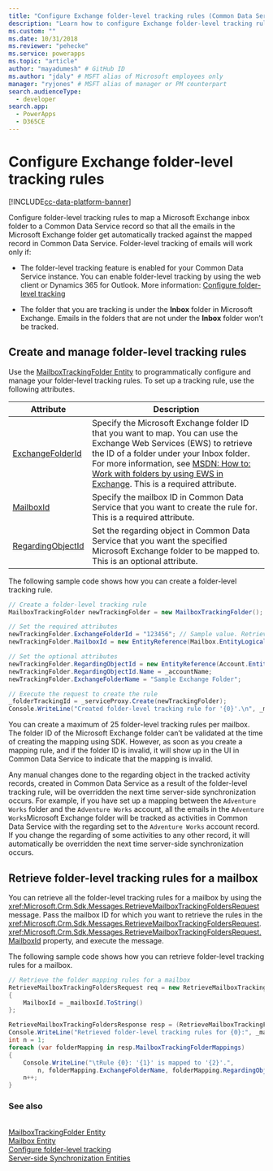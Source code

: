```yaml
---
title: "Configure Exchange folder-level tracking rules (Common Data Service) | Microsoft Docs" # Intent and product brand in a unique string of 43-59 chars including spaces
description: "Learn how to configure Exchange folder-level tracking rules" # 115-145 characters including spaces. This abstract displays in the search result.
ms.custom: ""
ms.date: 10/31/2018
ms.reviewer: "pehecke"
ms.service: powerapps
ms.topic: "article"
author: "mayadumesh" # GitHub ID
ms.author: "jdaly" # MSFT alias of Microsoft employees only
manager: "ryjones" # MSFT alias of manager or PM counterpart
search.audienceType: 
  - developer
search.app: 
  - PowerApps
  - D365CE
---
```

# Configure Exchange folder-level tracking rules

[!INCLUDE[cc-data-platform-banner](../../includes/cc-data-platform-banner.md)]

Configure folder-level tracking rules to map a Microsoft Exchange inbox folder to a Common Data Service record so that all the emails in the Microsoft Exchange folder get automatically tracked against the mapped record in Common Data Service. Folder-level tracking of emails will work only if:  

- The folder-level tracking feature is enabled for your Common Data Service instance. You can enable folder-level tracking by using the web client or Dynamics 365 for Outlook. More information: [Configure folder-level tracking](/dynamics365/customer-engagement/admin/configure-outlook-exchange-folder-level-tracking)  

- The folder that you are tracking is under the **Inbox** folder in Microsoft Exchange. Emails in the folders that are not under the **Inbox** folder won’t be tracked.  

<a name="Create"></a>   

## Create and manage folder-level tracking rules 
 
 Use the [MailboxTrackingFolder Entity](/reference/entities/mailboxtrackingfolder.md) to programmatically configure and manage your folder-level tracking rules. To set up a tracking rule, use the following attributes.  


|                                   Attribute                                   |                                                                                                                                                                                                                Description                                                                                                                                                                                                                 |
|-------------------------------------------------------------------------------|--------------------------------------------------------------------------------------------------------------------------------------------------------------------------------------------------------------------------------------------------------------------------------------------------------------------------------------------------------------------------------------------------------------------------------------------|
|  [ExchangeFolderId](/reference/entities/mailboxtrackingfolder.md#BKMK_ExchangeFolderId)  | Specify the Microsoft Exchange folder ID that you want to map. You can use the Exchange Web Services (EWS) to retrieve the ID of a folder under your Inbox folder. For more information, see [MSDN: How to: Work with folders by using EWS in Exchange](https://msdn.microsoft.com/library/office/dn535504.aspx). This is a required attribute. |
|         [MailboxId](/reference/entities/mailboxtrackingfolder.md#BKMK_MailboxId)         |                                                                                                                                         Specify the mailbox ID in Common Data Service that you want to create the rule for. This is a required attribute.                                                                                                                                          |
| [RegardingObjectId](/reference/entities/mailboxtrackingfolder.md#BKMK_RegardingObjectId) |                                                                                                       Set the regarding object in Common Data Service that you want the specified Microsoft Exchange folder to be mapped to. This is an optional attribute.                                                                                                       |

 The following sample code shows how you can create a folder-level tracking rule.  

```csharp  
// Create a folder-level tracking rule  
MailboxTrackingFolder newTrackingFolder = new MailboxTrackingFolder();  

// Set the required attributes  
newTrackingFolder.ExchangeFolderId = "123456"; // Sample value. Retrieve this value using Exchange Web Services (EWS)  
newTrackingFolder.MailboxId = new EntityReference(Mailbox.EntityLogicalName, _mailboxId);  

// Set the optional attributes  
newTrackingFolder.RegardingObjectId = new EntityReference(Account.EntityLogicalName, _accountId);  
newTrackingFolder.RegardingObjectId.Name = _accountName;  
newTrackingFolder.ExchangeFolderName = "Sample Exchange Folder";  

// Execute the request to create the rule   
_folderTrackingId = _serviceProxy.Create(newTrackingFolder);  
Console.WriteLine("Created folder-level tracking rule for '{0}'.\n", _mailboxName);  
```  

 You can create a maximum of 25 folder-level tracking rules per mailbox. The folder ID of the Microsoft Exchange folder can’t be validated at the time of creating the mapping using SDK. However, as soon as you create a mapping rule, and if the folder ID is invalid, it will show up in the UI in Common Data Service to indicate that the mapping is invalid.  

 Any manual changes done to the regarding object in the tracked activity records, created in Common Data Service as a result of the folder-level tracking rule, will be overridden the next time server-side synchronization occurs. For example, if you have set up a mapping between the `Adventure Works` folder and the `Adventure Works` account, all the emails in the `Adventure Works`Microsoft Exchange folder will be tracked as activities in Common Data Service with the regarding set to the `Adventure Works` account record. If you change the regarding of some activities to any other record, it will automatically be overridden the next time server-side synchronization occurs.  

<a name="Retrieve"></a>   

## Retrieve folder-level tracking rules for a mailbox  

 You can retrieve all the folder-level tracking rules for a mailbox by using the <xref:Microsoft.Crm.Sdk.Messages.RetrieveMailboxTrackingFoldersRequest> message. Pass the mailbox ID for which you want to retrieve the rules in the <xref:Microsoft.Crm.Sdk.Messages.RetrieveMailboxTrackingFoldersRequest>.<xref:Microsoft.Crm.Sdk.Messages.RetrieveMailboxTrackingFoldersRequest.MailboxId> property, and execute the message.  

 The following sample code shows how you can retrieve folder-level tracking rules for a mailbox.  

```csharp  
// Retrieve the folder mapping rules for a mailbox  
RetrieveMailboxTrackingFoldersRequest req = new RetrieveMailboxTrackingFoldersRequest  
{  
    MailboxId = _mailboxId.ToString()  
};  

RetrieveMailboxTrackingFoldersResponse resp = (RetrieveMailboxTrackingFoldersResponse_serviceProxy.Execute(req);  
Console.WriteLine("Retrieved folder-level tracking rules for {0}:", _mailboxName);  
int n = 1;  
foreach (var folderMapping in resp.MailboxTrackingFolderMappings)  
{  
    Console.WriteLine("\tRule {0}: '{1}' is mapped to '{2}'.",   
        n, folderMapping.ExchangeFolderName, folderMapping.RegardingObjectName);  
    n++;  
}  
```  

### See also  
 <xref href="Microsoft.Dynamics.CRM.RetrieveMailboxTrackingFolders?text=RetrieveMailboxTrackingFolders Function" /><br />
 [MailboxTrackingFolder Entity](/reference/entities/mailboxtrackingfolder.md)<br />
 [Mailbox Entity](/reference/entities/mailbox.md)<br />
 [Configure folder-level tracking](/dynamics365/customer-engagement/admin/configure-outlook-exchange-folder-level-tracking)<br />
 [Server-side Synchronization Entities](server-side-synchronization-entities.md)<br />
